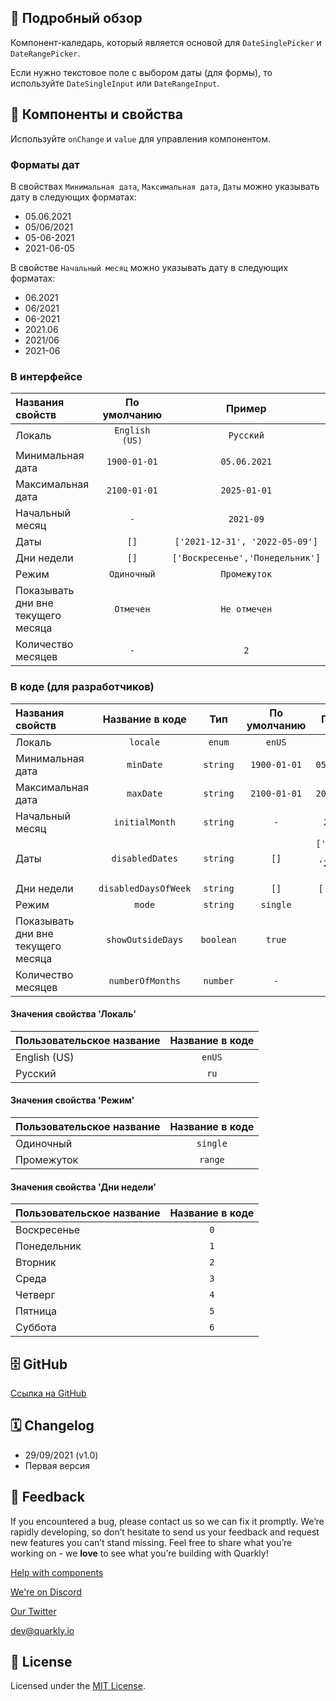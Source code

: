 ## 📖 Подробный обзор

Компонент-каледарь, который является основой для `DateSinglePicker` и `DateRangePicker`.

Если нужно текстовое поле с выбором даты (для формы), то используйте `DateSingleInput` или `DateRangeInput`.

## 🧩 Компоненты и свойства

Используйте `onChange` и `value` для управления компонентом.

### Форматы дат

В свойствах `Минимальная дата`, `Максимальная дата`, `Даты` можно указывать дату в следующих форматах:

-   05.06.2021
-   05/06/2021
-   05-06-2021
-   2021-06-05

В свойстве `Начальный месяц` можно указывать дату в следующих форматах:

-   06.2021
-   06/2021
-   06-2021
-   2021.06
-   2021/06
-   2021-06

### В интерфейсе

| Названия свойств                   |  По умолчанию  |             Пример              |
| :--------------------------------- | :------------: | :-----------------------------: |
| Локаль                             | `English (US)` |            `Русский`            |
| Минимальная дата                   |  `1900-01-01`  |          `05.06.2021`           |
| Максимальная дата                  |  `2100-01-01`  |          `2025-01-01`           |
| Начальный месяц                    |      `-`       |            `2021-09`            |
| Даты                               |      `[]`      | `['2021-12-31', '2022-05-09']`  |
| Дни недели                         |      `[]`      | `['Воскресенье','Понедельник']` |
| Режим                              |  `Одиночный`   |          `Промежуток`           |
| Показывать дни вне текущего месяца |   `Отмечен`    |          `Не отмечен`           |
| Количество месяцев                 |      `-`       |               `2`               |

### В коде (для разработчиков)

| Названия свойств                   |   Название в коде    |    Тип    | По умолчанию |             Пример             |
| :--------------------------------- | :------------------: | :-------: | :----------: | :----------------------------: |
| Локаль                             |       `locale`       |  `enum`   |    `enUS`    |              `ru`              |
| Минимальная дата                   |      `minDate`       | `string`  | `1900-01-01` |          `05.06.2021`          |
| Максимальная дата                  |      `maxDate`       | `string`  | `2100-01-01` |          `2025-01-01`          |
| Начальный месяц                    |    `initialMonth`    | `string`  |     `-`      |           `2021-09`            |
| Даты                               |   `disabledDates`    | `string`  |     `[]`     | `['2021-12-31', '2022-05-09']` |
| Дни недели                         | `disabledDaysOfWeek` | `string`  |     `[]`     |          `['0','6']`           |
| Режим                              |        `mode`        | `string`  |   `single`   |            `range`             |
| Показывать дни вне текущего месяца |  `showOutsideDays`   | `boolean` |    `true`    |            `false`             |
| Количество месяцев                 |   `numberOfMonths`   | `number`  |     `-`      |              `2`               |

#### Значения свойства 'Локаль'

| Пользовательское название | Название в коде |
| :------------------------ | :-------------: |
| English (US)              |     `enUS`      |
| Русский                   |      `ru`       |

#### Значения свойства 'Режим'

| Пользовательское название | Название в коде |
| :------------------------ | :-------------: |
| Одиночный                 |    `single`     |
| Промежуток                |     `range`     |

#### Значения свойства 'Дни недели'

| Пользовательское название | Название в коде |
| :------------------------ | :-------------: |
| Воскресенье               |       `0`       |
| Понедельник               |       `1`       |
| Вторник                   |       `2`       |
| Среда                     |       `3`       |
| Четверг                   |       `4`       |
| Пятница                   |       `5`       |
| Суббота                   |       `6`       |

## 🗄 GitHub

[Ссылка на GitHub](https://github.com/quarkly/community-kit/tree/master/src/DatePicker)

## 🗓 Changelog

-   29/09/2021 (v1.0)
-   Первая версия

## 📮 Feedback

If you encountered a bug, please contact us so we can fix it promptly. We’re rapidly developing, so don’t hesitate to send us your feedback and request new features you can’t stand missing. Feel free to share what you’re working on - we **love** to see what you’re building with Quarkly!

[Help with components](https://community.quarkly.io/c/requests/11)

[We're on Discord](https://discord.gg/f9KhSMGX)

[Our Twitter](https://twitter.com/quarklyapp)

[dev@quarkly.io](mailto:dev@quarkly.io)

## 📝 License

Licensed under the [MIT License](https://raw.githubusercontent.com/quarkly/community-kit/master/LICENSE).
